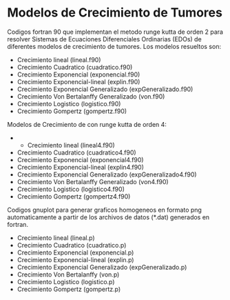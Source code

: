 # Modelos de Crecimiento de Tumores
Codigos fortran 90 que implementan el metodo runge kutta de orden 2 para resolver Sistemas de Ecuaciones Diferenciales Ordinarias (EDOs) de diferentes modelos de crecimiento de tumores.
Los modelos resueltos son:

+ Crecimiento lineal (lineal.f90)
+ Crecimiento Cuadratico (cuadratico.f90)
+ Crecimiento Exponencial (exponencial.f90)
+ Crecimiento Exponencial-lineal (explin.f90)
+ Crecimiento Exponencial Generalizado (expGeneralizado.f90)
+ Crecimiento Von Bertalanffy Generalizado (von.f90)
+ Crecimiento Logistico (logistico.f90)
+ Crecimiento Gompertz (gompertz.f90)

Modelos de Crecimiento de con runge kutta de orden 4:

+ + Crecimiento lineal (lineal4.f90)
+ Crecimiento Cuadratico (cuadratico4.f90)
+ Crecimiento Exponencial (exponencial4.f90)
+ Crecimiento Exponencial-lineal (explin4.f90)
+ Crecimiento Exponencial Generalizado (expGeneralizado4.f90)
+ Crecimiento Von Bertalanffy Generalizado (von4.f90)
+ Crecimiento Logistico (logistico4.f90)
+ Crecimiento Gompertz (gompertz4.f90)

Codigos gnuplot para generar graficos homogeneos en formato png automaticamente a partir de los archivos de datos (*.dat) generados en fortran.

+ Crecimiento lineal (lineal.p)
+ Crecimiento Cuadratico (cuadratico.p)
+ Crecimiento Exponencial (exponencial.p)
+ Crecimiento Exponencial-lineal (explin.p)
+ Crecimiento Exponencial Generalizado (expGeneralizado.p)
+ Crecimiento Von Bertalanffy (von.p)
+ Crecimiento Logistico (logistico.p)
+ Crecimiento Gompertz (gompertz.p)
